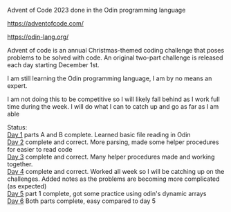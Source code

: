 Advent of Code 2023 done in the Odin programming language

https://adventofcode.com/

https://odin-lang.org/

Advent of code is an annual Christmas-themed coding challenge that poses problems to be solved with code. An original two-part challenge is released each day starting December 1st.

I am still learning the Odin programming language, I am by no means an expert.

I am not doing this to be competitive so I will likely fall behind as I work full time during the week. I will do what I can to catch up and go as far as I am able

Status: <br>
<a href="https://adventofcode.com/2023/day/1">Day 1</a> parts A and B complete. Learned basic file reading in Odin<br>
<a href="https://adventofcode.com/2023/day/2">Day 2</a> complete and correct. More parsing, made some helper procedures for easier to read code<br>
<a href="https://adventofcode.com/2023/day/3">Day 3</a> complete and correct. Many helper procedures made and working together.<br>
<a href="https://adventofcode.com/2023/day/4">Day 4</a> complete and correct. Worked all week so I will be catching up on the challenges. Added notes as the problems are becoming more complicated (as expected)<br>
<a href="https://adventofcode.com/2023/day/5">Day 5</a> part 1 complete, got some practice using odin's dynamic arrays<br>
<a href="https://adventofcode.com/2023/day/6">Day 6</a> Both parts complete, easy compared to day 5<br>